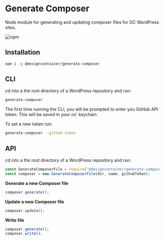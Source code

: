 # Generate Composer

Node module for generating and updating composer files for DC WordPress sites.

![npm](https://img.shields.io/npm/v/@designcontainer/generate-composer)

## Installation

```bash
npm i -g @designcontainer/generate-composer
```

## CLI

cd into a the root directory of a WordPress repository and run:

```bash
generate-composer
```

The first time running the CLI, you will be prompted to enter you GitHub API token. This will be saved in your os' keychain.

To set a new token run:

```bash
generate-composer --github-token
```

## API

cd into a the root directory of a WordPress repository and run:

```javascript
const GenerateComposerFile = require('@designcontainer/generate-composer');
const composer = new GenerateComposerFile(dir, name, githubToken);
```

**Generate a new Composer file**

```javascript
composer.generate();
```

**Update a new Composer file**

```javascript
composer.update();
```

**Write file**

```javascript
composer.generate();
composer.write();
```
